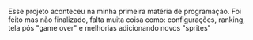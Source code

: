 Esse projeto aconteceu na minha primeira matéria de programação. Foi feito mas não finalizado, falta muita coisa como: configurações, ranking, tela pós "game over" e melhorias adicionando novos "sprites"

